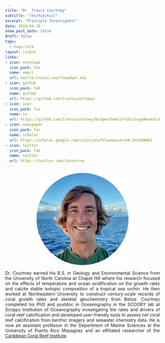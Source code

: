 ```yaml
---
title: "Dr. Travis Courtney"
subtitle: "(he/him/his)"
excerpt: "Principle Investigator"
date: 2024-04-20
show_post_date: false
draft: false
tags:
  - hugo-site
layout: single
links:
- icon: envelope
  icon_pack: fas
  name: email
  url: mailto:travis.courtney@upr.edu
- icon: github
  icon_pack: fab
  name: github
  url: https://github.com/traviscourtney/
- icon: user 
  icon_pack: fas
  name: cv
  url: https://github.com/traviscourtney/BiogeochemistryEcologyResearchGroup/raw/main/content/contact/TravisCourtneyCV.pdf
- icon: newspaper
  icon_pack: far
  name: scholar
  url: https://scholar.google.com/citations?hl=en&user=hK_DxtUAAAAJ
- icon: twitter
  icon_pack: fab
  name: twitter
  url: https://twitter.com/tacourtne
---
```


<div style="text-align: center;">
<img src="featured-hex.PNG" width="300"> 
</div>

<div style="text-align: justify;">

Dr. Courtney earned his B.S. in Geology and Environmental Science from the University of North Carolina at Chapel Hill where his research focused on the effects of temperature and ocean acidification on the growth rates and calcite stable isotopic composition of a tropical sea urchin. He then worked at Northeastern University to construct century-scale records of coral growth rates and skeletal geochemistry from Belize. Courtney completed his PhD and postdoc in Oceanography in the SCOOBY lab at Scripps Institution of Oceanography investigating the rates and drivers of coral reef calcification and developed user-friendly tools to assess net coral reef calcification from benthic imagery and seawater chemistry data. He is now an assistant professor in the Department of Marine Sciences at the University of Puerto Rico Mayagüez and an affiliated researcher of the [Caribbean Coral Reef Institute](https://www.uprm.edu/ccri/).

</div>
